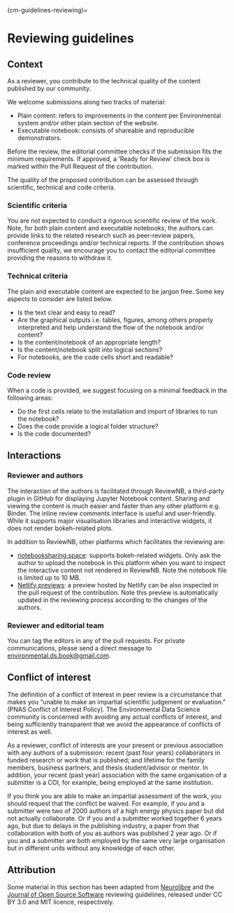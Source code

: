 (cm-guidelines-reviewing)=
# Reviewing guidelines

## Context
As a reviewer, you contribute to the technical quality of the content published by our community. 

We welcome submissions along two tracks of material: 
* Plain content: refers to improvements in the content per Environmental system and/or other plain section of the website.
* Executable notebook: consists of shareable and reproducible demonstrators.

Before the review, the editorial committee checks if the submission fits the minimum requirements. If approved, a ‘Ready for Review’ check box is marked within the Pull Request of the contribution.

The quality of the proposed contribution can be assessed through scientific, technical and code criteria. 

### Scientific criteria

You are not expected to conduct a rigorous scientific review of the work. Note, for both plain content and executable notebooks, the authors can provide links to the related research such as peer-review papers, conference proceedings and/or technical reports. If the contribution shows insufficient quality, we encourage you to contact the editorial committee providing the reasons to withdraw it. 

### Technical criteria

The plain and executable content are expected to be jargon free. Some key aspects to consider are listed below.

* Is the text clear and easy to read?
* Are the graphical outputs i.e. tables, figures, among others properly interpreted and help understand the flow of the notebook and/or content?
* Is the content/notebook of an appropriate length?
* Is the content/notebook split into logical sections?
* For notebooks, are the code cells short and readable?

### Code review

When a code is provided, we suggest focusing on a minimal feedback in the following areas:
* Do the first cells relate to the installation and import of libraries to run the notebook?
* Does the code provide a logical folder structure?
* Is the code documented?

## Interactions

### Reviewer and authors

The interaction of the authors is facilitated through ReviewNB, a third-party plugin in GitHub for displaying Jupyter Notebook content. Sharing and viewing the content is much easier and faster than any other platform e.g. Binder. The inline review comments interface is useful and user-friendly. While it supports major visualisation libraries and interactive widgets, it does not render bokeh-related plots.

In addition to ReviewNB, other platforms which facilitates the reviewing are:
* [notebooksharing.space](https://notebooksharing.space/): supports bokeh-related widgets. Only ask the author to upload the notebook in this platform when you want to inspect the interactive content not rendered in ReviewNB. Note the notebook file is limited up to 10 MB.
* [Netlify previews](https://docs.netlify.com/site-deploys/deploy-previews/): a preview hosted by Netlify can be also inspected in the pull request of the contribution. Note this preview is automatically updated in the reviewing process according to the changes of the authors. 

### Reviewer and editorial team
You can tag the editors in any of the pull requests. For private communications, please send a direct message to [environmental.ds.book@gmail.com](mailto:environmental.ds.book@gmail.com]).

## Conflict of interest
The definition of a conflict of Interest in peer review is a circumstance that makes you “unable to make an impartial scientific judgement or evaluation.” (PNAS Conflict of Interest Policy). The Environmental Data Science community is concerned with avoiding any actual conflicts of interest, and being sufficiently transparent that we avoid the appearance of conflicts of interest as well.

As a reviewer, conflict of interests are your present or previous association with any authors of a submission: recent (past four years) collaborators in funded research or work that is published; and lifetime for the family members, business partners, and thesis student/advisor or mentor. In addition, your recent (past year) association with the same organisation of a submitter is a COI, for example, being employed at the same institution.

If you think you are able to make an impartial assessment of the work, you should request that the conflict be waived. For example, if you and a submitter were two of 2000 authors of a high energy physics paper but did not actually collaborate. Or if you and a submitter worked together 6 years ago, but due to delays in the publishing industry, a paper from that collaboration with both of you as authors was published 2 year ago. Or if you and a submitter are both employed by the same very large organisation but in different units without any knowledge of each other.

## Attribution 
Some material in this section has been adapted from [Neurolibre](https://docs.neurolibre.org/en/latest/REVIEWER.html) and the [Journal of Open Source Software](https://github.com/openjournals/joss/blob/master/docs/reviewer_guidelines) reviewing guidelines, released under CC BY 3.0 and MIT licence, respectively.

